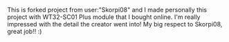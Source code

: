 This is forked project from user:"Skorpi08" and I made personally this project with WT32-SC01 Plus module that I bought online.
I'm really impressed with the detail the creator went into! My big respect to Skorpi08, great job!!
:)
